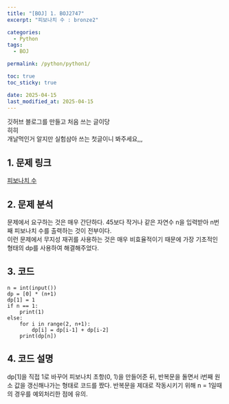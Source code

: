 ```yaml
---
title: "[BOJ] 1. BOJ2747"
excerpt: "피보나치 수 : bronze2"

categories:
  - Python
tags:
  - BOJ

permalink: /python/python1/

toc: true
toc_sticky: true

date: 2025-04-15
last_modified_at: 2025-04-15
---
```


깃허브 블로그를 만들고 처음 쓰는 글이당
<br> 히히
<br> 개날먹인거 알지만 실험삼아 쓰는 첫글이니 봐주세요,,,

## 1. 문제 링크
[피보나치 수](https://www.acmicpc.net/problem/2747)

## 2. 문제 분석
문제에서 요구하는 것은 매우 간단하다. 45보다 작거나 같은 자연수 n을 입력받아 n번째 피보나치 수를 출력하는 것이 전부이다. 
<br> 이런 문제에서 무지성 재귀를 사용하는 것은 매우 비효율적이기 때문에 가장 기초적인 형태의 dp를 사용하여 해결해주었다. 

## 3. 코드
~~~
n = int(input())
dp = [0] * (n+1)
dp[1] = 1
if n == 1:
    print(1)
else:
    for i in range(2, n+1):
        dp[i] = dp[i-1] + dp[i-2]
    print(dp[n])
~~~

## 4. 코드 설명
dp[1]을 직접 1로 바꾸어 피보나치 초항(0, 1)을 만들어준 뒤, 반복문을 돌면서 i번째 원소 값을 갱신해나가는 형태로 코드를 짰다. 반복문을 제대로 작동시키기 위해 n = 1일때의 경우를 예외처리한 점에 유의. 